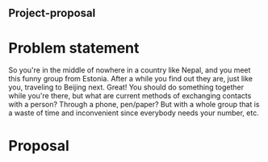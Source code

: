 ## Project-proposal
# Problem statement
So you're in the middle of nowhere in a country like Nepal, and you meet this funny group from Estonia. After a while you find out they are, just like you, traveling to Beijing next. Great! You should do something together while you're there, but what are current methods of exchanging contacts with a person? Through a phone, pen/paper? But with a whole group that is a waste of time and inconvenient since everybody needs your number, etc.
# Proposal
